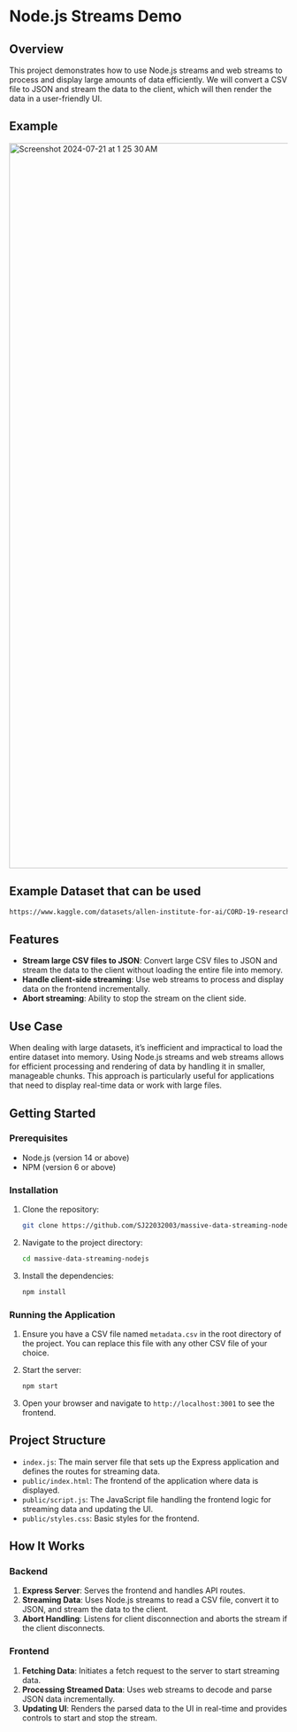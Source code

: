 # Node.js Streams Demo

## Overview

This project demonstrates how to use Node.js streams and web streams to process and display large amounts of data efficiently. We will convert a CSV file to JSON and stream the data to the client, which will then render the data in a user-friendly UI.

## Example
<img width="1309" alt="Screenshot 2024-07-21 at 1 25 30 AM" src="https://github.com/user-attachments/assets/6ab336e8-594c-44d7-afa3-9723fbccb734">

## Example Dataset that can be used
```bash
https://www.kaggle.com/datasets/allen-institute-for-ai/CORD-19-research-challenge?select=metadata.csv
```

## Features

- **Stream large CSV files to JSON**: Convert large CSV files to JSON and stream the data to the client without loading the entire file into memory.
- **Handle client-side streaming**: Use web streams to process and display data on the frontend incrementally.
- **Abort streaming**: Ability to stop the stream on the client side.

## Use Case

When dealing with large datasets, it’s inefficient and impractical to load the entire dataset into memory. Using Node.js streams and web streams allows for efficient processing and rendering of data by handling it in smaller, manageable chunks. This approach is particularly useful for applications that need to display real-time data or work with large files.

## Getting Started

### Prerequisites

- Node.js (version 14 or above)
- NPM (version 6 or above)

### Installation

1. Clone the repository:

    ```bash
    git clone https://github.com/SJ22032003/massive-data-streaming-nodejs
    ```

2. Navigate to the project directory:

    ```bash
    cd massive-data-streaming-nodejs
    ```

3. Install the dependencies:

    ```bash
    npm install
    ```

### Running the Application

1. Ensure you have a CSV file named `metadata.csv` in the root directory of the project. You can replace this file with any other CSV file of your choice.

2. Start the server:

    ```bash
    npm start
    ```

3. Open your browser and navigate to `http://localhost:3001` to see the frontend.

## Project Structure

- `index.js`: The main server file that sets up the Express application and defines the routes for streaming data.
- `public/index.html`: The frontend of the application where data is displayed.
- `public/script.js`: The JavaScript file handling the frontend logic for streaming data and updating the UI.
- `public/styles.css`: Basic styles for the frontend.

## How It Works

### Backend

1. **Express Server**: Serves the frontend and handles API routes.
2. **Streaming Data**: Uses Node.js streams to read a CSV file, convert it to JSON, and stream the data to the client.
3. **Abort Handling**: Listens for client disconnection and aborts the stream if the client disconnects.

### Frontend

1. **Fetching Data**: Initiates a fetch request to the server to start streaming data.
2. **Processing Streamed Data**: Uses web streams to decode and parse JSON data incrementally.
3. **Updating UI**: Renders the parsed data to the UI in real-time and provides controls to start and stop the stream.
